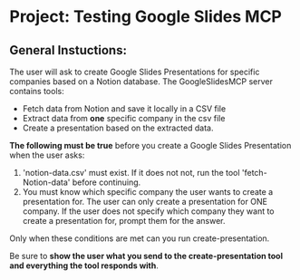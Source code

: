 # Project: Testing Google Slides MCP

## General Instuctions:

The user will ask to create Google Slides Presentations for specific companies based on a Notion database. The GoogleSlidesMCP server contains tools:

- Fetch data from Notion and save it locally in a CSV file
- Extract data from **one** specific company in the csv file
- Create a presentation based on the extracted data.

**The following must be true** before you create a Google Slides Presentation when the user asks:

1. 'notion-data.csv' must exist. If it does not not, run the tool 'fetch-Notion-data' before continuing.
2. You must know which specific company the user wants to create a presentation for. The user can only create a presentation for ONE company. If the user does not specify which company they want to create a presentation for, prompt them for the answer.

Only when these conditions are met can you run create-presentation.

Be sure to **show the user what you send to the create-presentation tool and everything the tool responds with**.
